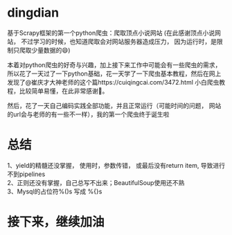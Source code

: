 # dingdian
基于Scrapy框架的第一个python爬虫：爬取顶点小说网站  (在此感谢顶点小说网站， 不过学习的时候，也知道爬取会对网站服务器造成压力， 因为运行时，是限制只爬取少量数据的😄)  

本着对python爬虫的好奇与兴趣，加上接下来工作中可能会有一些爬虫的需求，所以花了一天过了一下python基础，花一天学了一下爬虫基本教程，然后在网上发现了@崔庆才大神老师的这个篇https://cuiqingcai.com/3472.html 小白爬虫教程，比较简单易懂，在此非常感谢🙏。

然后，花了一天自己编码实践全部功能，并且正常运行（可能时间的问题， 网站的url会与老师的有一些不一样），我的第一个爬虫终于诞生啦

# 总结
1、yield的精髓还没掌握， 使用时，参数传错， 或最后没有return item, 导致进行不到pipelines  
2、正则还没有掌握，自己总写不出来；BeautifulSoup使用还不熟  
3、Mysql的占位符%()s 写成 %{}s  


# 接下来，继续加油

